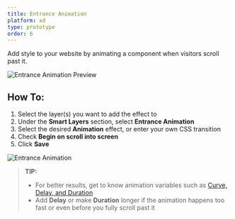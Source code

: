```yaml
---
title: Entrance Animation
platform: xd
type: prototype
order: 6
---
```

Add style to your website by animating a component  when visitors scroll past it.

![Entrance Animation Preview](https://p46.f4.n0.cdn.getcloudapp.com/items/P8uRLmbO/entrance%20preview%20gif.gif?v=0472527aacd4667d9e476779f38aa9a5 "Entrance Animation Preview")

## How To:

1. Select the layer(s) you want to add the effect to
2. Under the **Smart Layers** section, select **Entrance Animation**
3. Select the desired **Animation** effect, or enter your own CSS transition
4. Check **Begin on scroll into screen**
5. Click **Save**

![Entrance Animation](https://p46.f4.n0.cdn.getcloudapp.com/items/jkuKxYZE/entranceanimation%20gif.gif?v=df788cacee1c3b71704436d77ef4cbee)

>**TIP:** 
> - For better results, get to know animation variables such as [Curve, Delay, and Duration](https://support.animaapp.com/launchpad/animation-easing-curve-explained)
> - Add **Delay** or make **Duration** longer if the animation happens too fast or even before you fully scroll past it